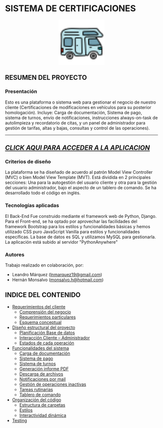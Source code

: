 # SISTEMA DE CERTIFICACIONES

<p align="center"> <img src="https://github.com/MrHolmes19/certification-system/blob/main/CertificationsApp/static/CertificationsApp/images/motorhome4.png?raw=true" width="150" align="center"> </p>

## RESUMEN DEL PROYECTO

### Presentación

Esto es una plataforma o sistema web para gestionar el negocio de nuestro cliente (Certificaciones de modificaciones en vehículos para su posterior homologación). Incluye: Carga de documentación, Sistema de pago, sistema de turnos, envío de notificaciones, instrucciones always-on-task de autolimpieza y recordatorio de citas, y un panel de administrador para gestión de tarifas, altas y bajas, consultas y control de las operaciones).

--------------------------------------------------------------------
[***CLICK AQUI PARA ACCEDER A LA APLICACION***](https://app.certificaciones-vehiculares.ar/)
--------------------------------------------------------------------

### Criterios de diseño

La plataforma se ha diseñado de acuerdo al patrón Model View Controller (MVC) o bien Model View Template (MVT). Está dividida en 2 principales secciones: Una para la autogestión del usuario cliente y otra para la gestión del usuario administrador, bajo el aspecto de un tablero de comando. 
Se ha desarrollado todo el código en inglés.

### Tecnologías aplicadas 

El Back-End Fue construido mediante el framework web de Python, Django. Para el Front-end, se ha optado por aprovechar las facilidades del framework Bootstrap para los estilos y funcionalidades básicas y hemos utilizado CSS puro JavaScript Vanilla para estilos y funcionalidades específicas.
La base de datos es SQL y utilizamos MySQL para gestionarla. La aplicación está subido al servidor "PythonAnywhere"


### Autores

Trabajo realizado en colaboración, por:
- Leandro Márquez (lnmarquez19@gmail.com)
- Hernán Monsalvo (monsalvo.h@hotmail.com)


## INDICE DEL CONTENIDO

- [Requerimientos del cliente](doc/md/requirements.md#REQUERIMIENTOS-DEL-CLIENTE)
    + [Comprensión del negocio](doc/md/requirements.md#Comprensión-del-negocio)
    + [Requerimientos particulares](doc/md/requirements.md#Requerimientos-particulares)
    + [Esquema conceptual](doc/md/requirements.md#Propuesta)
- [Diseño estructural del proyecto](doc/md/proyect_design.md#DISEÑO-ESTRUCTURAL-DEL-PROYECTO)
    + [Planificación Base de datos](doc/md/proyect_design.md#resumen-del-proyecto)
    + [Interacción Cliente – Administrador](doc/md/proyect_design.md#Interaccion-Cliente-Administrador)
    + [Estados de cada operación](doc/md/proyect_design.md#Estado-de-la-operación)
- [Funcionalidades del sistema](#el-rincon-de-los-budines)
    + [Carga de documentación](doc/md/login.md#INGRESO-Y-REDIRECCIONAMIENTO)
    + [Sistema de pago](doc/md/payment.md#SISTEMA-DE-PAGO)
    + [Sistema de turnos](doc/md/appointment.md#SISTEMA-DE-TURNOS)
    + [Generación informe PDF](doc/md/pdf_inform.md#GENERACION-DE-INFORME-PDF)
    + [Descarga de archivos](doc/md/certificate.md#CARGA-Y-DESCARGA-DEL-CERTIFICADO)
    + [Notificaciones por mail](doc/md/email_notifications.md#NOTIFICACIONES-POR-MAIL)
    + [Gestión de operaciones inactivas](doc/md/state.md#GESTION-DE-OPERACIONES-INACTIVAS)
    + [Tareas rutinarias](doc/md/always_on_tasks.md#TAREAS-RUTINARIAS)
    + [Tablero de comando](doc/md/dashboard.md#TABLERO-DE-COMANDO)
- [Organización del código](doc/md/code.md#ORGANIZACIÓN-DEL-CÓDIGO)     
    + [Estructura de carpetas](doc/md/code.md#ESTRUCTURA-DE-CARPETAS)
    + [Estilos](doc/md/code.md#ESTILOS)
    + [Interactividad dinámica](doc/md/code.md#INTERACTIVIDAD-EN-EL-FRONT)
- [Testing](doc/md/testing.md#TESTING)
